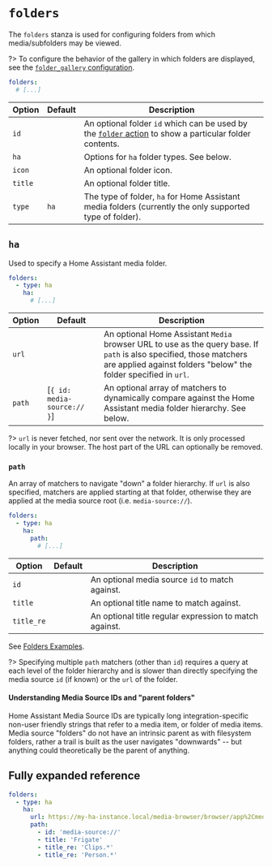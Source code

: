 # `folders`

The `folders` stanza is used for configuring folders from which media/subfolders may be viewed.

?> To configure the behavior of the gallery in which folders are displayed, see the [`folder_gallery` configuration](./folder-gallery.md).

```yaml
folders:
  # [...]
```

| Option  | Default | Description                                                                                                                                    |
| ------- | ------- | ---------------------------------------------------------------------------------------------------------------------------------------------- |
| `id`    |         | An optional folder `id` which can be used by the [`folder` action](./actions/custom/README.md?id=folder) to show a particular folder contents. |
| `ha`    |         | Options for `ha` folder types. See below.                                                                                                      |
| `icon`  |         | An optional folder icon.                                                                                                                       |
| `title` |         | An optional folder title.                                                                                                                      |
| `type`  | `ha`    | The type of folder, `ha` for Home Assistant media folders (currently the only supported type of folder).                                       |

## `ha`

Used to specify a Home Assistant media folder.

```yaml
folders:
  - type: ha
    ha:
      # [...]
```

| Option | Default                     | Description                                                                                                                                                                             |
| ------ | --------------------------- | --------------------------------------------------------------------------------------------------------------------------------------------------------------------------------------- |
| `url`  |                             | An optional Home Assistant `Media` browser URL to use as the query base. If `path` is also specified, those matchers are applied against folders "below" the folder specified in `url`. |
| `path` | [`{ id: media-source:// }`] | An optional array of matchers to dynamically compare against the Home Assistant media folder hierarchy. See below.                                                                      |

?> `url` is never fetched, nor sent over the network. It is only processed
locally in your browser. The host part of the URL can optionally be removed.

### `path`

An array of matchers to navigate "down" a folder hierarchy. If `url` is also
specified, matchers are applied starting at that folder, otherwise they are
applied at the media source root (i.e. `media-source://`).

```yaml
folders:
  - type: ha
    ha:
      path:
        # [...]
```

| Option     | Default | Description                                            |
| ---------- | ------- | ------------------------------------------------------ |
| `id`       |         | An optional media source `id` to match against.        |
| `title`    |         | An optional title name to match against.               |
| `title_re` |         | An optional title regular expression to match against. |

See [Folders Examples](../examples.md?id=folders).

?> Specifying multiple `path` matchers (other than `id`) requires a query at
each level of the folder hierarchy and is slower than directly specifying the
media source `id` (if known) or the `url` of the folder.

#### Understanding Media Source IDs and "parent folders"

Home Assistant Media Source IDs are typically long integration-specific non-user
friendly strings that refer to a media item, or folder of media items. Media
source "folders" do not have an intrinsic parent as with filesystem folders,
rather a trail is built as the user navigates "downwards" -- but anything could
theoretically be the parent of anything.

## Fully expanded reference

[](common/expanded-warning.md ':include')

```yaml
folders:
  - type: ha
    ha:
      url: https://my-ha-instance.local/media-browser/browser/app%2Cmedia-source%3A%2F%2Ffrigate
      path:
        - id: 'media-source://'
        - title: 'Frigate'
        - title_re: 'Clips.*'
        - title_re: 'Person.*'
```
